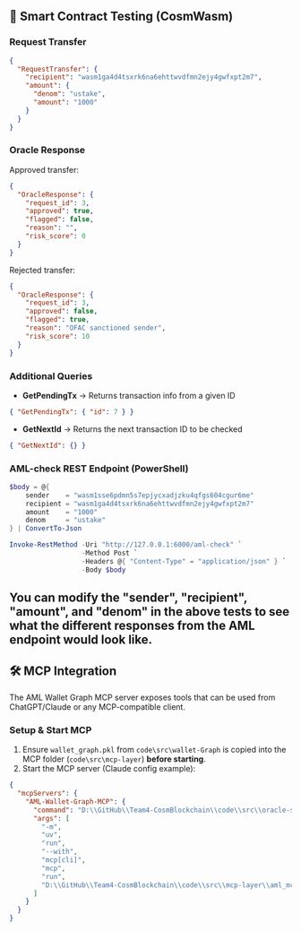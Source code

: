 
## 🧪 Smart Contract Testing (CosmWasm)

### Request Transfer

```json
{
  "RequestTransfer": {
    "recipient": "wasm1ga4d4tsxrk6na6ehttwvdfmn2ejy4gwfxpt2m7",
    "amount": {
      "denom": "ustake",
      "amount": "1000"
    }
  }
}
```

### Oracle Response

Approved transfer:

```json
{
  "OracleResponse": {
    "request_id": 3,
    "approved": true,
    "flagged": false,
    "reason": "",
    "risk_score": 0
  }
}
```

Rejected transfer:

```json
{
  "OracleResponse": {
    "request_id": 3,
    "approved": false,
    "flagged": true,
    "reason": "OFAC sanctioned sender",
    "risk_score": 10
  }
}
```

### Additional Queries

* **GetPendingTx** → Returns transaction info from a given ID

```json
{ "GetPendingTx": { "id": 7 } }
```

* **GetNextId** → Returns the next transaction ID to be checked

```json
{ "GetNextId": {} }
```

### AML-check REST Endpoint (PowerShell)

```powershell
$body = @{
    sender    = "wasm1sse6pdmn5s7epjycxadjzku4qfgs604cgur6me"
    recipient = "wasm1ga4d4tsxrk6na6ehttwvdfmn2ejy4gwfxpt2m7"
    amount    = "1000"
    denom     = "ustake"
} | ConvertTo-Json

Invoke-RestMethod -Uri "http://127.0.0.1:6000/aml-check" `
                  -Method Post `
                  -Headers @{ "Content-Type" = "application/json" } `
                  -Body $body
```

You can modify the "sender", "recipient", "amount", and "denom" in the above tests to see what the different responses from the AML endpoint would look like.
---

## 🛠 MCP Integration

The AML Wallet Graph MCP server exposes tools that can be used from ChatGPT/Claude or any MCP-compatible client.

### Setup & Start MCP

1. Ensure `wallet_graph.pkl` from `code\src\wallet-Graph` is copied into the MCP folder (`code\src\mcp-layer`) **before starting**.
2. Start the MCP server (Claude config example):

```json
{
  "mcpServers": {
    "AML-Wallet-Graph-MCP": {
      "command": "D:\\GitHub\\Team4-CosmBlockchain\\code\\src\\oracle-service\\venv\\Scripts\\python.exe",
      "args": [
        "-m",
        "uv",
        "run",
        "--with",
        "mcp[cli]",
        "mcp",
        "run",
        "D:\\GitHub\\Team4-CosmBlockchain\\code\\src\\mcp-layer\\aml_mcp.py"
      ]
    }
  }
}
```
